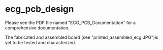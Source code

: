 # ecg_pcb_design
Please see the PDF file named "ECG_PCB_Documentation" for a comprehensive documentation.

The fabricated and assembled board (see "printed_assembled_ecg.JPG")is yet to be tested and characterized.
